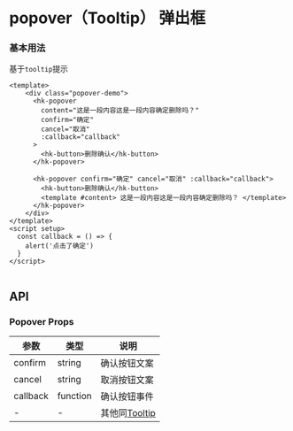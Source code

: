 # popover（Tooltip） 弹出框

### 基本用法

基于`tooltip`提示

```vue demo
<template>
    <div class="popover-demo">
      <hk-popover
        content="这是一段内容这是一段内容确定删除吗？"
        confirm="确定"
        cancel="取消"
        :callback="callback"
      >
        <hk-button>删除确认</hk-button>
      </hk-popover>
     
      <hk-popover confirm="确定" cancel="取消" :callback="callback">
        <hk-button>删除确认</hk-button>
        <template #content> 这是一段内容这是一段内容确定删除吗？ </template>
      </hk-popover>
    </div>
</template>
<script setup>
  const callback = () => {
    alert('点击了确定')
  }
</script>


```

## API

### Popover Props

| 参数        | 类型       | 说明                       |
|-----------|----------|--------------------------|
| confirm   | string   | 确认按钮文案                   |
| cancel    | string   | 取消按钮文案                   |
| callback  | function | 确认按钮事件                   |
| -         | -        | 其他同[Tooltip](/#/tooltip) |
